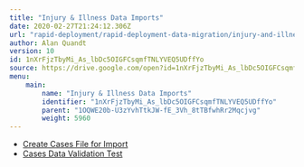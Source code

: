 ```yaml
---
title: "Injury & Illness Data Imports"
date: 2020-02-27T21:24:12.306Z
url: "rapid-deployment/rapid-deployment-data-migration/injury-and-illness-data-imports.html"
author: Alan Quandt
version: 10
id: 1nXrFjzTbyMi_As_lbDc5OIGFCsqmfTNLYVEQ5UDffYo
source: https://drive.google.com/open?id=1nXrFjzTbyMi_As_lbDc5OIGFCsqmfTNLYVEQ5UDffYo
menu:
    main:
        name: "Injury & Illness Data Imports"
        identifier: "1nXrFjzTbyMi_As_lbDc5OIGFCsqmfTNLYVEQ5UDffYo"
        parent: "1OQWE20b-U3zYvhTtkJW-fE_3Vh_8tTBfwhRr2Mqcjvg"
        weight: 5960
---
```























* [Create Cases File for Import](../../general-functionality/system-administration/data-migration/create-cases-file-for-import.html)
* [Cases Data Validation Test](https://docs.google.com/document/d/1Ahh0T91NOyweIuJnUY3bniW53zEVmkkeIQwH5ul-TlI)
